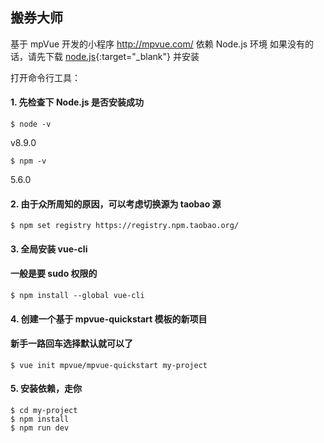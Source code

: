 ## 搬券大师

基于 mpVue 开发的小程序  http://mpvue.com/
依赖 Node.js 环境
如果没有的话，请先下载 [node.js](https://nodejs.org/){:target="_blank"} 并安装

打开命令行工具：
#### 1. 先检查下 Node.js 是否安装成功
```
$ node -v
```
v8.9.0

```
$ npm -v
```
5.6.0

#### 2. 由于众所周知的原因，可以考虑切换源为 taobao 源
```
$ npm set registry https://registry.npm.taobao.org/
```

#### 3. 全局安装 vue-cli
#### 一般是要 sudo 权限的
```
$ npm install --global vue-cli
```

#### 4. 创建一个基于 mpvue-quickstart 模板的新项目
#### 新手一路回车选择默认就可以了
```
$ vue init mpvue/mpvue-quickstart my-project
```

#### 5. 安装依赖，走你
```
$ cd my-project
$ npm install
$ npm run dev
```